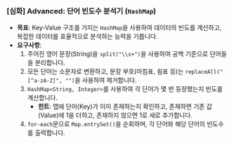 ### **[심화] Advanced: 단어 빈도수 분석기 (`HashMap`)**

-   **목표**: Key-Value 구조를 가지는 `HashMap`을 사용하여 데이터의 빈도를 계산하고, 복잡한 데이터를 효율적으로 분석하는 능력을 기릅니다.
-   **요구사항**:
    1.  주어진 영어 문장(String)을 `split("\\s+")`을 사용하여 공백 기준으로 단어들을 분리합니다.
    2.  모든 단어는 소문자로 변환하고, 문장 부호(마침표, 쉼표 등)는 `replaceAll("[^a-zA-Z]", "")`을 사용하여 제거합니다.
    3.  `HashMap<String, Integer>`를 사용하여 각 단어가 몇 번 등장했는지 빈도를 계산합니다.
        -   **힌트**: 맵에 단어(Key)가 이미 존재하는지 확인하고, 존재하면 기존 값(Value)에 1을 더하고, 존재하지 않으면 1로 새로 추가합니다.
    4.  `for-each`문으로 `Map.entrySet()`을 순회하며, 각 단어와 해당 단어의 빈도수를 출력합니다.